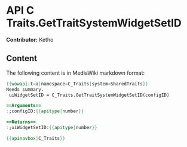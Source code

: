 # API C Traits.GetTraitSystemWidgetSetID

**Contributor:** Ketho

## Content

The following content is in MediaWiki markdown format:

```mediawiki
{{wowapi|t=a|namespace=C_Traits|system=SharedTraits}}
Needs summary.
 uiWidgetSetID = C_Traits.GetTraitSystemWidgetSetID(configID)

==Arguments==
:;configID:{{apitype|number}}

==Returns==
:;uiWidgetSetID:{{apitype|number}}

{{apinavbox|C_Traits}}
```